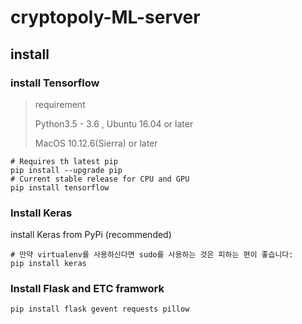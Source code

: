 # cryptopoly-ML-server
## install
### install Tensorflow 

> requirement
>
> Python3.5 - 3.6 , Ubuntu 16.04 or later
>
> MacOS 10.12.6(Sierra) or later



```shell
# Requires th latest pip
pip install --upgrade pip
# Current stable release for CPU and GPU
pip install tensorflow
```



### Install Keras

install Keras from PyPi (recommended)

```shell
# 만약 virtualenv를 사용하신다면 sudo를 사용하는 것은 피하는 편이 좋습니다: 
pip install keras
```



### Install Flask and ETC framwork

```shell
pip install flask gevent requests pillow
```
